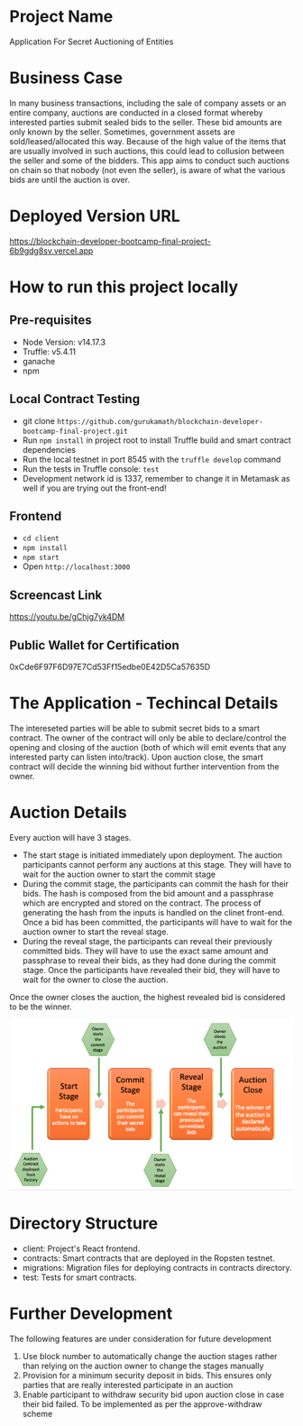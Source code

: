 # Project Name

Application For Secret Auctioning of Entities

# Business Case

In many business transactions, including the sale of company assets or an entire company, auctions are conducted in a closed format whereby interested parties submit sealed bids to the seller. These bid amounts are only known by the seller. Sometimes, government assets are sold/leased/allocated this way. Because of the high value of the items that are usually involved in such auctions, this could lead to collusion between the seller and some of the bidders. This app aims to conduct such auctions on chain so that nobody (not even the seller), is aware of what the various bids are until the auction is over.


# Deployed Version URL

https://blockchain-developer-bootcamp-final-project-6b9gdg8sv.vercel.app


# How to run this project locally

## Pre-requisites

- Node Version: v14.17.3
- Truffle: v5.4.11
- ganache
- npm

## Local Contract Testing

- git clone `https://github.com/gurukamath/blockchain-developer-bootcamp-final-project.git`
- Run `npm install` in project root to install Truffle build and smart contract dependencies
- Run the local testnet in port 8545 with the `truffle develop` command
- Run the tests in Truffle console: `test`
- Development network id is 1337, remember to change it in Metamask as well if you are trying out the front-end!

## Frontend

- `cd client`
- `npm install`
- `npm start`
- Open `http://localhost:3000`

## Screencast Link

https://youtu.be/gChjg7yk4DM

## Public Wallet for Certification

0xCde6F97F6D97E7Cd53Ff15edbe0E42D5Ca57635D


# The Application - Techincal Details

The intereseted parties will be able to submit secret bids to a smart contract. The owner of the contract will only be able to declare/control the opening and closing of the auction (both of which will emit events that any interested party can listen into/track). Upon auction close, the smart contract will decide the winning bid without further intervention from the owner.

# Auction Details

Every auction will have 3 stages.

- The start stage is initiated immediately upon deployment. The auction participants cannot perform any auctions at this stage. They will have to wait for the auction owner to start the commit stage
- During the commit stage, the participants can commit the hash for their bids. The hash is composed from the bid amount and a passphrase which are encrypted and stored on the contract. The process of generating the hash from the inputs is handled on the clinet front-end. Once a bid has been committed, the participants will have to wait for the auction owner to start the reveal stage.
- During the reveal stage, the participants can reveal their previously committed bids. They will have to use the exact same amount and passphrase to reveal their bids, as they had done during the commit stage. Once the participants have revealed their bid, they will have to wait for the owner to close the auction.

Once the owner closes the auction, the highest revealed bid is considered to be the winner.

![alt text](https://github.com/gurukamath/blockchain-developer-bootcamp-final-project/blob/main/Auction_Process.png?raw=true)

# Directory Structure

- client: Project's React frontend.
- contracts: Smart contracts that are deployed in the Ropsten testnet.
- migrations: Migration files for deploying contracts in contracts directory.
- test: Tests for smart contracts.


# Further Development

The following features are under consideration for future development

1. Use block number to automatically change the auction stages rather than relying on the auction owner to change the stages manually
2. Provision for a minimum security deposit in bids. This ensures only parties that are really interested participate in an auction
3. Enable participant to withdraw security bid upon auction close in case their bid failed. To be implemented as per the approve-withdraw scheme
